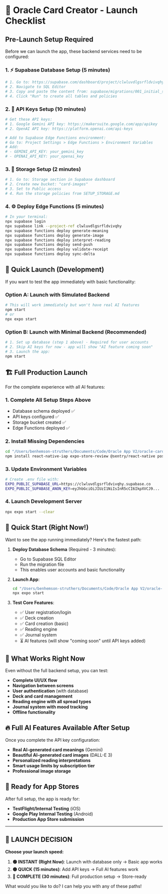 # 🚀 Oracle Card Creator - Launch Checklist

## Pre-Launch Setup Required

Before we can launch the app, these backend services need to be configured:

### 1. ⚡ Supabase Database Setup (5 minutes)
```bash
# 1. Go to: https://supabase.com/dashboard/project/clwluvdlgsrfldvivqhy
# 2. Navigate to SQL Editor
# 3. Copy and paste the content from: supabase/migrations/001_initial_schema.sql
# 4. Click "Run" to create all tables and policies
```

### 2. 🤖 API Keys Setup (10 minutes)
```bash
# Get these API keys:
# 1. Google Gemini API key: https://makersuite.google.com/app/apikey
# 2. OpenAI API key: https://platform.openai.com/api-keys

# Add to Supabase Edge Functions environment:
# Go to: Project Settings > Edge Functions > Environment Variables
# Add:
# - GEMINI_API_KEY: your_gemini_key
# - OPENAI_API_KEY: your_openai_key
```

### 3. 📁 Storage Setup (2 minutes)
```bash
# 1. Go to: Storage section in Supabase dashboard
# 2. Create new bucket: "card-images"
# 3. Set to Public access
# 4. Run the storage policies from SETUP_STORAGE.md
```

### 4. ⚙️ Deploy Edge Functions (5 minutes)
```bash
# In your terminal:
npx supabase login
npx supabase link --project-ref clwluvdlgsrfldvivqhy
npx supabase functions deploy generate-meaning
npx supabase functions deploy generate-image
npx supabase functions deploy interpret-reading
npx supabase functions deploy send-push
npx supabase functions deploy validate-receipt
npx supabase functions deploy sync-delta
```

## 🎯 Quick Launch (Development)

If you want to test the app immediately with basic functionality:

### Option A: Launch with Simulated Backend
```bash
# This will work immediately but won't have real AI features
npm start
# or
npx expo start
```

### Option B: Launch with Minimal Backend (Recommended)
```bash
# 1. Set up database (step 1 above) - Required for user accounts
# 2. Skip AI keys for now - app will show "AI feature coming soon"
# 3. Launch the app:
npm start
```

## 🏗️ Full Production Launch

For the complete experience with all AI features:

### 1. Complete All Setup Steps Above
- Database schema deployed ✅
- API keys configured ✅  
- Storage bucket created ✅
- Edge Functions deployed ✅

### 2. Install Missing Dependencies
```bash
cd "/Users/benhemson-struthers/Documents/Code/Oracle App V2/oracle-card-creator"
npm install react-native-iap expo-store-review @sentry/react-native posthog-react-native
```

### 3. Update Environment Variables
```bash
# Create .env file with:
EXPO_PUBLIC_SUPABASE_URL=https://clwluvdlgsrfldvivqhy.supabase.co
EXPO_PUBLIC_SUPABASE_ANON_KEY=eyJhbGciOiJIUzI1NiIsInR5cCI6IkpXVCJ9...
```

### 4. Launch Development Server
```bash
npx expo start --clear
```

## 🚨 Quick Start (Right Now!)

Want to see the app running immediately? Here's the fastest path:

1. **Deploy Database Schema** (Required - 3 minutes):
   - Go to Supabase SQL Editor
   - Run the migration file
   - This enables user accounts and basic functionality

2. **Launch App**:
   ```bash
   cd "/Users/benhemson-struthers/Documents/Code/Oracle App V2/oracle-card-creator"
   npx expo start
   ```

3. **Test Core Features**:
   - ✅ User registration/login
   - ✅ Deck creation
   - ✅ Card creation (basic)
   - ✅ Reading engine
   - ✅ Journal system
   - ⏳ AI features (will show "coming soon" until API keys added)

## 🎯 What Works Right Now

Even without the full backend setup, you can test:

- **Complete UI/UX flow**
- **Navigation between screens** 
- **User authentication** (with database)
- **Deck and card management**
- **Reading engine with all spread types**
- **Journal system with mood tracking**
- **Offline functionality**

## 🔥 Full AI Features Available After Setup

Once you complete the API key configuration:

- **Real AI-generated card meanings** (Gemini)
- **Beautiful AI-generated card images** (DALL-E 3)
- **Personalized reading interpretations**
- **Smart usage limits by subscription tier**
- **Professional image storage**

## 📱 Ready for App Stores

After full setup, the app is ready for:
- **TestFlight/Internal Testing** (iOS)
- **Google Play Internal Testing** (Android)
- **Production App Store submission**

---

## 🚀 LAUNCH DECISION

**Choose your launch speed:**

1. **🟢 INSTANT (Right Now)**: Launch with database only → Basic app works
2. **🟡 QUICK (15 minutes)**: Add API keys → Full AI features work  
3. **🔵 COMPLETE (30 minutes)**: Full production setup → Store-ready

What would you like to do? I can help you with any of these paths!